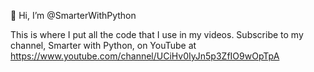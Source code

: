 👋 Hi, I’m @SmarterWithPython

This is where I put all the code that I use in my videos. Subscribe to my channel, Smarter with Python, on YouTube at https://www.youtube.com/channel/UCiHv0IyJn5p3ZfIO9wOpTpA


<!---
SmarterWithPython/SmarterWithPython is a ✨ special ✨ repository because its `README.md` (this file) appears on your GitHub profile.
You can click the Preview link to take a look at your changes.
--->
